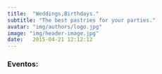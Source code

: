 ```yaml
---
title:  "Weddings,Birthdays."
subtitle: "The best pastries for your parties."
avatar: "img/authors/logo.jpg"
image: "img/header-image.jpg"
date:   2015-04-21 12:12:12
---
```


### Eventos:
